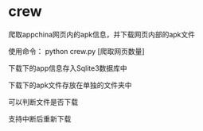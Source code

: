 # crew

爬取appchina网页内的apk信息，并下载网页内部的apk文件


使用命令： python crew.py [爬取网页数量]

下载下的app信息存入Sqlite3数据库中

下载下的apk文件存放在单独的文件夹中

可以判断文件是否下载

支持中断后重新下载


